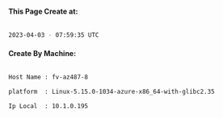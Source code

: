 
   
#### This Page Create at:

```bash

2023-04-03 - 07:59:35 UTC

```

#### Create By Machine:

```bash

Host Name : fv-az487-8

platform  : Linux-5.15.0-1034-azure-x86_64-with-glibc2.35

Ip Local  : 10.1.0.195

```

